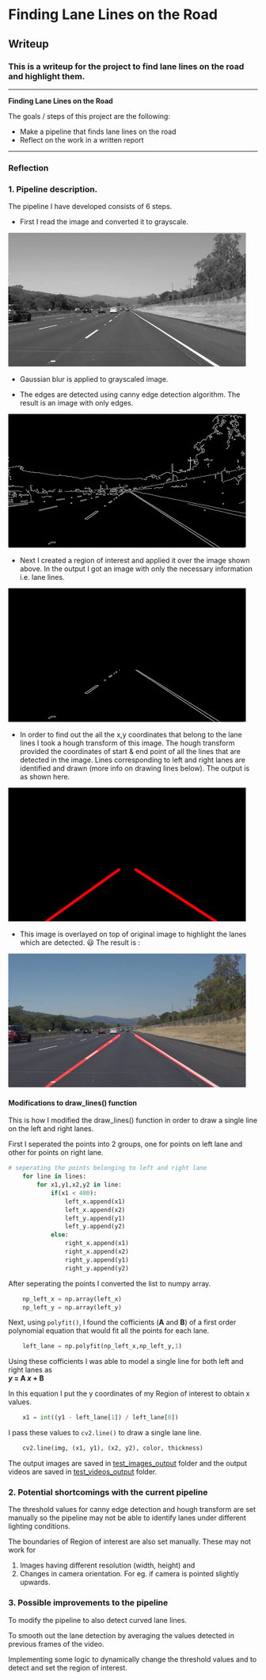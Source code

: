 # **Finding Lane Lines on the Road** 

## Writeup

### This is a writeup for the project to find lane lines on the road and highlight them.

---

**Finding Lane Lines on the Road**

The goals / steps of this project are the following:
* Make a pipeline that finds lane lines on the road
* Reflect on the work in a written report


[//]: # (Image References)

[gray]: ./md%20resources/solidWhiteRight_gray.jpg

---

### Reflection

### 1. Pipeline description.

The pipeline I have developed consists of 6 steps.

* First I read the image and converted it to grayscale.

![alt text][gray]

* Gaussian blur is applied to grayscaled image.

* The edges are detected using canny edge detection algorithm. The result is an image with only edges.

![canny](./md%20resources/solidWhiteRight_canny.jpg)

* Next I created a region of interest and applied it over the image shown above. In the output I got an image with only the necessary information i.e. lane lines.

![masked](./md%20resources/solidWhiteRight_masked.jpg)

* In order to find out the all the x,y coordinates that belong to the lane lines I took a hough transform of this image. The hough transform provided the coordinates of start & end point of all the lines that are detected in the image. 
Lines corresponding to left and right lanes are identified and drawn (more info on drawing lines below). 
The output is as shown here.

![hough](./md%20resources/solidWhiteRight_hough.jpg)

* This image is overlayed on top of original image to highlight the lanes which are detected. :smiley: The result is :

![final](./md%20resources/solidWhiteRight.jpg)


#### Modifications to draw_lines() function
This is how I modified the draw_lines() function in order to draw a single line on the left and right lanes.

First I seperated the points into 2 groups, one for points on left lane and other for points on right lane.
```python
# seperating the points belonging to left and right lane
    for line in lines:
        for x1,y1,x2,y2 in line:
            if(x1 < 480):
                left_x.append(x1)
                left_x.append(x2)
                left_y.append(y1)
                left_y.append(y2)
            else:
                right_x.append(x1)
                right_x.append(x2)
                right_y.append(y1)
                right_y.append(y2)
```
After seperating the points I converted the list to numpy array.
```python
    np_left_x = np.array(left_x)
    np_left_y = np.array(left_y)
```
Next, using `polyfit()`, I found the cofficients (**A** and **B**) of a first order polynomial equation that would fit all the points for each lane.
```python
    left_lane = np.polyfit(np_left_x,np_left_y,1)
```
Using these cofficients I was able to model a single line for both left and right lanes as  
**_y_ = A _x_ + B**

In this equation I put the y coordinates of my Region of interest to obtain x values.
```python
    x1 = int((y1 - left_lane[1]) / left_lane[0])
```
I pass these values to `cv2.line()` to draw a single lane line.
```python
    cv2.line(img, (x1, y1), (x2, y2), color, thickness)
```
The output images are saved in [test_images_output](https://github.com/nikhil-sinnarkar/CarND-LaneLines-P1-master/tree/master/test_images_output) folder and the output videos are saved in [test_videos_output](https://github.com/nikhil-sinnarkar/CarND-LaneLines-P1-master/tree/master/test_videos_output) folder.

### 2. Potential shortcomings with the current pipeline


The threshold values for canny edge detection and hough transform are set manually so the pipeline may not be able to identify lanes under different lighting conditions.

The boundaries of Region of interest are also set manually. These may not work for 
  1. Images having different resolution (width, height) and  
  2. Changes in camera orientation. For eg. if camera is pointed slightly upwards.

### 3. Possible improvements to the pipeline

To modify the pipeline to also detect curved lane lines.

To smooth out the lane detection by averaging the values detected in previous frames of the video.

Implementing some logic to dynamically change the threshold values and to detect and set the region of interest.
